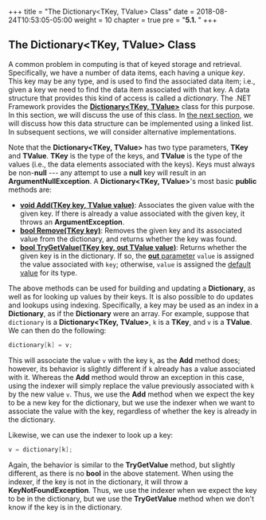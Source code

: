 +++
title = "The Dictionary<TKey, TValue> Class"
date = 2018-08-24T10:53:05-05:00
weight = 10
chapter = true
pre = "<b>5.1. </b>"
+++

## The **Dictionary\<TKey, TValue\>** Class

A common problem in computing is that of keyed storage and retrieval.
Specifically, we have a number of data items, each having a unique
*key*. This key may be any type, and is used to find the associated data
item; i.e., given a key we need to find the data item associated with
that key. A data structure that provides this kind of access is called a
*dictionary*. The .NET Framework provides the
[**Dictionary\<TKey, TValue\>**](https://docs.microsoft.com/en-us/dotnet/api/system.collections.generic.dictionary-2?view=netframework-4.7.2)
class for this purpose. In this section, we will discuss the use of this
class. In [the next
section](/dictionaries/linked-list-impl), we
will discuss how this data structure can be implemented using a linked
list. In subsequent sections, we will consider alternative
implementations.

Note that the **Dictionary\<TKey, TValue\>** has two type parameters,
**TKey** and **TValue**. **TKey** is the type of the keys, and
**TValue** is the type of the values (i.e., the data elements associated
with the keys). Keys must always be non-**null** --- any attempt to use a
**null** key will result in an **ArgumentNullException**. A
**Dictionary\<TKey, TValue\>**'s most basic **public** methods are:

  - [**void Add(TKey key, TValue
    value)**](https://docs.microsoft.com/en-us/dotnet/api/system.collections.generic.dictionary-2.add?view=netframework-4.7.2):
    Associates the given value with the given key. If there is already a
    value associated with the given key, it throws an
    **ArgumentException**.
  - [**bool Remove(TKey
    key)**](https://docs.microsoft.com/en-us/dotnet/api/system.collections.generic.dictionary-2.remove?view=netframework-4.7.2#System_Collections_Generic_Dictionary_2_Remove__0_):
    Removes the given key and its associated value from the dictionary,
    and returns whether the key was found.
  - [**bool TryGetValue(TKey key, out TValue
    value)**](https://docs.microsoft.com/en-us/dotnet/api/system.collections.generic.dictionary-2.trygetvalue?view=netframework-4.7.2):
    Returns whether the given key is in the dictionary. If so, the
    [**out**
    parameter](/appendix/syntax/out-ref)
    `value` is assigned the value associated with `key`; otherwise,
    `value` is assigned the [default
    value](/stacks-queues/stack-impl/#default-value) for its
    type.

The above methods can be used for building and updating a
**Dictionary**, as well as for looking up values by their keys. It is
also possible to do updates and lookups using indexing. Specifically, a
key may be used as an index in a **Dictionary**, as if the
**Dictionary** were an array. For example, suppose that `dictionary` is
a **Dictionary\<TKey, TValue\>**, `k` is a **TKey**, and `v` is a
**TValue**. We can then do the following:
```C#
dictionary[k] = v;
```
This will associate the value `v` with the key `k`, as the **Add**
method does; however, its behavior is slightly different if `k` already
has a value associated with it. Whereas the **Add** method would throw
an exception in this case, using the indexer will simply replace the
value previously associated with `k` by the new value `v`. Thus, we use
the **Add** method when we expect the key to be a new key for the
dictionary, but we use the indexer when we want to associate the value
with the key, regardless of whether the key is already in the
dictionary.

Likewise, we can use the indexer to look up a key:
```C#
v = dictionary[k];
```
Again, the behavior is similar to the **TryGetValue** method, but
slightly different, as there is no **bool** in the above statement. When
using the indexer, if the key is not in the dictionary, it will throw a
**KeyNotFoundException**. Thus, we use the indexer when we expect the
key to be in the dictionary, but we use the **TryGetValue** method when
we don't know if the key is in the dictionary.
